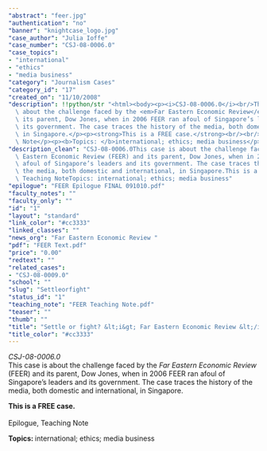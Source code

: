 ```yaml
---
"abstract": "feer.jpg"
"authentication": "no"
"banner": "knightcase_logo.jpg"
"case_author": "Julia Ioffe"
"case_number": "CSJ-08-0006.0"
"case_topics":
- "international"
- "ethics"
- "media business"
"category": "Journalism Cases"
"category_id": "17"
"created_on": "11/10/2008"
"description": !!python/str "<html><body><p><i>CSJ-08-0006.0</i><br/>This case is\
  \ about the challenge faced by the <em>Far Eastern Economic Review</em> (FEER) and\
  \ its parent, Dow Jones, when in 2006 FEER ran afoul of Singapore’s leaders and\
  \ its government. The case traces the history of the media, both domestic and international,\
  \ in Singapore.</p><p><strong>This is a FREE case.</strong><br/><br/>Epilogue, Teaching\
  \ Note</p><p><b>Topics: </b>international; ethics; media business</p></body></html>"
"description_clean": "CSJ-08-0006.0This case is about the challenge faced by the Far\
  \ Eastern Economic Review (FEER) and its parent, Dow Jones, when in 2006 FEER ran\
  \ afoul of Singapore’s leaders and its government. The case traces the history of\
  \ the media, both domestic and international, in Singapore.This is a FREE case.Epilogue,\
  \ Teaching NoteTopics: international; ethics; media business"
"epilogue": "FEER Epilogue FINAL 091010.pdf"
"faculty_notes": ""
"faculty_only": ""
"id": "1"
"layout": "standard"
"link_color": "#cc3333"
"linked_classes": ""
"news_org": "Far Eastern Economic Review "
"pdf": "FEER Text.pdf"
"price": "0.00"
"redtext": ""
"related_cases":
- "CSJ-08-0009.0"
"school": ""
"slug": "Settleorfight"
"status_id": "1"
"teaching_note": "FEER Teaching Note.pdf"
"teaser": ""
"thumb": ""
"title": "Settle or fight? &lt;i&gt; Far Eastern Economic Review &lt;/i&gt; and Singapore"
"title_color": "#cc3333"
---
```

<html><body><p><i>CSJ-08-0006.0</i><br/>This case is about the challenge faced by the <em>Far Eastern Economic Review</em> (FEER) and its parent, Dow Jones, when in 2006 FEER ran afoul of Singapore’s leaders and its government. The case traces the history of the media, both domestic and international, in Singapore.</p><p><strong>This is a FREE case.</strong><br/><br/>Epilogue, Teaching Note</p><p><b>Topics: </b>international; ethics; media business</p></body></html>
